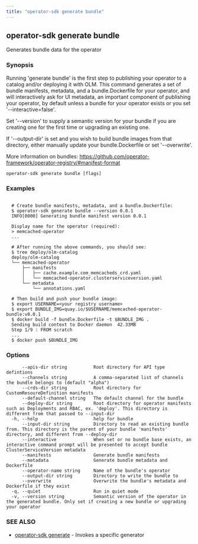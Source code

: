 ```yaml
---
title: "operator-sdk generate bundle"
---
```

## operator-sdk generate bundle

Generates bundle data for the operator

### Synopsis


  Running 'generate bundle' is the first step to publishing your operator to a catalog
  and/or deploying it with OLM. This command generates a set of bundle manifests,
  metadata, and a bundle.Dockerfile for your operator, and will interactively ask
  for UI metadata, an important component of publishing your operator, by default unless
  a bundle for your operator exists or you set '--interactive=false'.

  Set '--version' to supply a semantic version for your bundle if you are creating one
  for the first time or upgrading an existing one.

  If '--output-dir' is set and you wish to build bundle images from that directory,
  either manually update your bundle.Dockerfile or set '--overwrite'.

  More information on bundles:
  https://github.com/operator-framework/operator-registry/#manifest-format


```
operator-sdk generate bundle [flags]
```

### Examples

```

  # Create bundle manifests, metadata, and a bundle.Dockerfile:
  $ operator-sdk generate bundle --version 0.0.1
  INFO[0000] Generating bundle manifest version 0.0.1

  Display name for the operator (required):
  > memcached-operator
  ...

  # After running the above commands, you should see:
  $ tree deploy/olm-catalog
  deploy/olm-catalog
  └── memcached-operator
      ├── manifests
      │   ├── cache.example.com_memcacheds_crd.yaml
      │   └── memcached-operator.clusterserviceversion.yaml
      └── metadata
          └── annotations.yaml

  # Then build and push your bundle image:
  $ export USERNAME=<your registry username>
  $ export BUNDLE_IMG=quay.io/$USERNAME/memcached-operator-bundle:v0.0.1
  $ docker build -f bundle.Dockerfile -t $BUNDLE_IMG .
  Sending build context to Docker daemon  42.33MB
  Step 1/9 : FROM scratch
  ...
  $ docker push $BUNDLE_IMG

```

### Options

```
      --apis-dir string          Root directory for API type defintions
      --channels string          A comma-separated list of channels the bundle belongs to (default "alpha")
      --crds-dir string          Root directory for CustomResoureDefinition manifests
      --default-channel string   The default channel for the bundle
      --deploy-dir string        Root directory for operator manifests such as Deployments and RBAC, ex. 'deploy'. This directory is different from that passed to --input-dir
  -h, --help                     help for bundle
      --input-dir string         Directory to read an existing bundle from. This directory is the parent of your bundle 'manifests' directory, and different from --deploy-dir
      --interactive              When set or no bundle base exists, an interactive command prompt will be presented to accept bundle ClusterServiceVersion metadata
      --manifests                Generate bundle manifests
      --metadata                 Generate bundle metadata and Dockerfile
      --operator-name string     Name of the bundle's operator
      --output-dir string        Directory to write the bundle to
      --overwrite                Overwrite the bundle's metadata and Dockerfile if they exist
  -q, --quiet                    Run in quiet mode
  -v, --version string           Semantic version of the operator in the generated bundle. Only set if creating a new bundle or upgrading your operator
```

### SEE ALSO

* [operator-sdk generate](../operator-sdk_generate)	 - Invokes a specific generator

